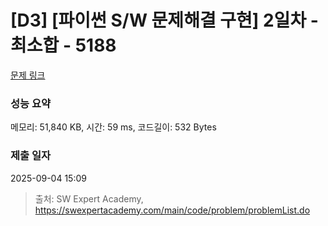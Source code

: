 # [D3] [파이썬 S/W 문제해결 구현] 2일차 - 최소합 - 5188 

[문제 링크](https://swexpertacademy.com/main/code/problem/problemDetail.do?contestProbId=AWTtlrlKeDcDFAVT) 

### 성능 요약

메모리: 51,840 KB, 시간: 59 ms, 코드길이: 532 Bytes

### 제출 일자

2025-09-04 15:09



> 출처: SW Expert Academy, https://swexpertacademy.com/main/code/problem/problemList.do